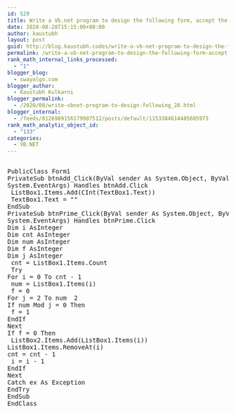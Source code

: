 ```yaml
---
id: 529
title: Write a Vb.net program to design the following form, accept the numbers through textbox and add them into the ListBoxe1by clicking on Add button. When user click on Prime button then all the prime numbers from ListBox1 should get added into ListBox2.
date: 2020-08-28T15:15:00+00:00
author: kaustubh
layout: post
guid: http://blog.kaustubh.codes/write-a-vb-net-program-to-design-the-following-form-accept-the-numbers-through-textbox-and-add-them-into-the-listboxe1by-clicking-on-add-button-when-user-click-on-prime-button-then-all-the-prime-num/
permalink: /write-a-vb-net-program-to-design-the-following-form-accept-the-numbers-through-textbox-and-add-them-into-the-listboxe1by-clicking-on-add-button-when-user-click-on-prime-button-then-all-the-prime-num/
rank_math_internal_links_processed:
  - "1"
blogger_blog:
  - swayalgo.com
blogger_author:
  - Kaustubh Kulkarni
blogger_permalink:
  - /2020/08/write-vbnet-program-to-design-following_28.html
blogger_internal:
  - /feeds/8126989156179907512/posts/default/1153384614485605973
rank_math_analytic_object_id:
  - "133"
categories:
  - VB.NET
---
```

<pre><br />PublicClass Form1<br />PrivateSub btnAdd_Click(ByVal sender As System.Object, ByVal e As<br />System.EventArgs) Handles btnAdd.Click<br /> ListBox1.Items.Add(CInt(TextBox1.Text))<br /> TextBox1.Text = ""<br />EndSub<br />PrivateSub btnPrime_Click(ByVal sender As System.Object, ByVal e As<br />System.EventArgs) Handles btnPrime.Click<br />Dim i AsInteger<br />Dim cnt AsInteger<br />Dim num AsInteger<br />Dim f AsInteger<br />Dim j AsInteger<br /> cnt = ListBox1.Items.Count<br /> Try<br />For i = 0 To cnt - 1<br /> num = ListBox1.Items(i)<br /> f = 0<br />For j = 2 To num  2<br />If num Mod j = 0 Then<br /> f = 1<br />EndIf<br />Next<br />If f = 0 Then<br /> ListBox2.Items.Add(ListBox1.Items(i))<br />ListBox1.Items.RemoveAt(i)<br />cnt = cnt - 1<br /> i = i - 1<br />EndIf<br />Next<br />Catch ex As Exception<br />EndTry<br />EndSub<br />EndClass<br /><br /></pre>